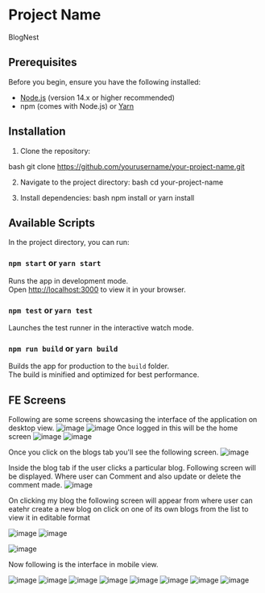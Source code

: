 # Project Name
BlogNest


## Prerequisites

Before you begin, ensure you have the following installed:
- [Node.js](https://nodejs.org/) (version 14.x or higher recommended)
- npm (comes with Node.js) or [Yarn](https://yarnpkg.com/)

## Installation

1. Clone the repository:

bash
git clone https://github.com/yourusername/your-project-name.git


2. Navigate to the project directory:
bash
cd your-project-name

3. Install dependencies:
   bash
npm install
or
yarn install


## Available Scripts

In the project directory, you can run:

### `npm start` or `yarn start`

Runs the app in development mode.\
Open [http://localhost:3000](http://localhost:3000) to view it in your browser.

### `npm test` or `yarn test`

Launches the test runner in the interactive watch mode.

### `npm run build` or `yarn build`

Builds the app for production to the `build` folder.\
The build is minified and optimized for best performance.

## FE Screens

Following are some screens showcasing the interface of the application on desktop view.
![image](https://github.com/user-attachments/assets/0dac857c-2372-4e94-94bc-0e576a3b1911)
![image](https://github.com/user-attachments/assets/7f48b4a1-02cf-45d1-ae5c-91db34f2837b)
Once logged in this will be the home screen
![image](https://github.com/user-attachments/assets/4959fa29-6963-41a5-9849-ae3ec08bd37e)
![image](https://github.com/user-attachments/assets/576103d1-fa87-4d82-b31f-44504665daba)

Once you click on the blogs tab you'll see the following screen.
![image](https://github.com/user-attachments/assets/166212dd-5a57-4619-94cb-05818c98c6e3)

Inside the blog tab if the user clicks a particular blog. Following screen will be displayed. Where user can
Comment and also update or delete the comment made.
![image](https://github.com/user-attachments/assets/48071018-d3c4-4fe8-9def-1bd6cf755e57)

On clicking my blog the following screen will appear from where user can eatehr create a new
blog on click on one of its own blogs from the list to view it in editable format

![image](https://github.com/user-attachments/assets/ba12c09f-7cae-4ea2-a8dd-9bc08a87851d)
![image](https://github.com/user-attachments/assets/367191f2-7ac2-4068-8235-69a97fed9c2e)

![image](https://github.com/user-attachments/assets/695bbc16-42ae-46ad-9a45-3559fb149677)


Now following is the interface in mobile view.

![image](https://github.com/user-attachments/assets/35426569-3118-4203-8c3c-f332a722fcad)
![image](https://github.com/user-attachments/assets/78c552b8-57dd-4ab4-94f9-ca544fc17a5b)
![image](https://github.com/user-attachments/assets/7d0437b1-eef1-4a76-a3ec-4ae1788f1597)
![image](https://github.com/user-attachments/assets/dcc0b881-977c-4ffc-97ac-87fc44e59fec)
![image](https://github.com/user-attachments/assets/4caf222f-84e1-455d-be30-5cf9ddce601e)
![image](https://github.com/user-attachments/assets/69bbb81f-cb12-42fd-bafa-a9149ebec340)
![image](https://github.com/user-attachments/assets/5d50ded2-431d-4032-ac82-d427aafe5b00)
![image](https://github.com/user-attachments/assets/3d2a335e-654a-4c40-a78f-6c7565346b4a)












